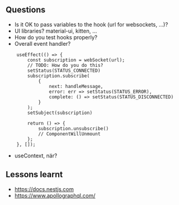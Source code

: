 

## Questions
* Is it OK to pass variables to the hook (url for websockets, ...)?
* UI libraries? material-ui, kitten, ...
* How do you test hooks properly?
* Overall event handler?

```
    useEffect(() => {
        const subscription = webSocket(url);
        // TODO: How do you do this?
        setStatus(STATUS_CONNECTED)
        subscription.subscribe(
            {
                next: handleMessage,
                error: err => setStatus(STATUS_ERROR),
                complete: () => setStatus(STATUS_DISCONNECTED)
            }
        );
        setSubject(subscription)

        return () => {
            subscription.unsubscribe()
            // ComponentWillUnmount
        };
    }, []);

```

* useContext, när?

## Lessons learnt
* https://docs.nestjs.com
* https://www.apollographql.com/
